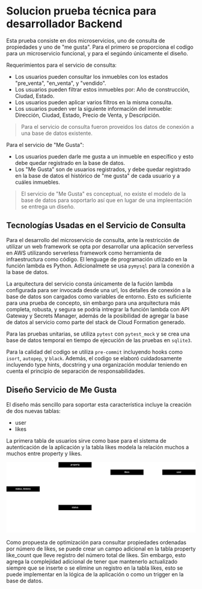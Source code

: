 #  Solucion prueba técnica para desarrollador Backend

Esta prueba consiste en dos microservicios, uno de consulta de propiedades y uno de "me gusta". Para el primero se proporciona el codigo para un microservicio funcional, y para el segúndo únicamente el diseño.

Requerimientos para el servicio de consulta:
- Los usuarios pueden consultar los inmuebles con los estados "pre_venta", "en_venta", y "vendido".
- Los usuarios pueden filtrar estos inmuebles por: Año de construcción, Ciudad, Estado.
- Los usuarios pueden aplicar varios filtros en la misma consulta.
- Los usuarios pueden ver la siguiente información del inmueble: Dirección, Ciudad, Estado, Precio de Venta, y Descripción.

> Para el servicio de consulta fueron proveidos los datos de conexión a una base de datos existente.

Para el servicio de "Me Gusta":
- Los usuarios pueden darle me gusta a un inmueble en específico y esto debe quedar registrado en la base de datos.
- Los "Me Gusta" son de usuarios registrados, y debe quedar registrado en la base de datos el histórico de "me gusta" de cada usuario y a cuáles inmuebles.

> El servicio de "Me Gusta" es conceptual, no existe el modelo de la base de datos para soportarlo así que en lugar de una impleentación se entrega un diseño.

## Tecnologías Usadas en el Servicio de Consulta

Para el desarrollo del microservicio de consulta, ante la restricción de utilizar un web framework se opta por desarrollar una aplicación serverless en AWS utilizando serverless framework como herramienta de infraestructura como código. El lenguage de programación utlizado en la función lambda es Python. Adicionalmete se usa `pymysql` para la conexión a la base de datos.

La arquitectura del servicio consta únicamente de la fución lambda configurada para ser invocada desde una url, los detalles de conexión a la base de datos son cargados como variables de entorno. Esto es suficiente para una prueba de concepto, sin embargo para una arquitectura más completa, robusta, y segura se podría intregrar la función lambda con API Gateway y Secrets Manager, además de la posibilidad de agregar la base de datos al servicio como parte del stack de Cloud Formation generado.

Para las pruebas unitarias, se utiliza `pytest` con `pytest_mock` y se crea una base de datos temporal en tiempo de ejecución de las pruebas en `sqlite3`.

Para la calidad del codigo se utiliza `pre-commit` incluyendo hooks como `isort`, `autopep`, y `black`. Además, el codigo se elaboró cuidadosamente incluyendo type hints, docstring y una organización modular teniendo en cuenta el principio de separación de responsabilidades.

## Diseño Servicio de Me Gusta

El diseño más sencillo para soportar esta característica incluye la creación de dos nuevas tablas:
- user
- likes

La primera tabla de usuarios sirve como base para el sistema de autenticación de la aplicación y la tabla likes modela la relación muchos a muchos entre property y likes.

![diagrama entidad relacion](like_service/entity-relationship-diagram.drawio.png)

Como propuesta de optimización para consultar propiedades ordenadas por número de likes, se puede crear un campo adicional en la tabla property like_count que lleve registro del número total de likes. Sin embargo, esto agrega la complejidad adicional de tener que mantenerlo actualizado siempre que se inserte o se elimine un registro en la tabla likes, esto se puede implementar en la lógica de la aplicación o como un trigger en la base de datos.
